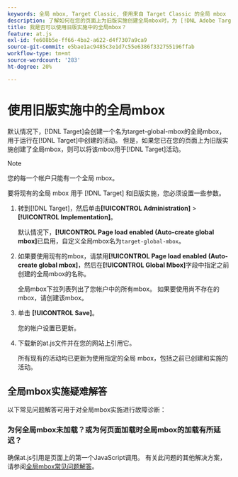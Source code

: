 ```yaml
---
keywords: 全局 mbox, Target Classic, 使用来自 Target Classic 的全局 mbox
description: 了解如何在您的页面上为旧版实施创建全局mbox时，为 [!DNL Adobe Target] 活动使用旧版全局mbox。
title: 我是否可以使用旧版实施中的全局mbox？
feature: at.js
exl-id: fe608b5e-ff66-4ba2-a622-d4f7307a9ca9
source-git-commit: e5bae1ac9485c3e1d7c55e6386f332755196ffab
workflow-type: tm+mt
source-wordcount: '283'
ht-degree: 20%

---
```


# 使用旧版实施中的全局mbox

默认情况下，[!DNL Target]会创建一个名为target-global-mbox的全局mbox，用于运行在[!DNL Target]中创建的活动。 但是，如果您已在您的页面上为旧版实施创建了全局mbox，则可以将该mbox用于[!DNL Target]活动。

>[!NOTE]
>
>您的每一个帐户只能有一个全局 mbox。

要将现有的全局 mbox 用于 [!DNL Target] 和旧版实施，您必须设置一些参数。

1. 转到[!DNL Target]，然后单击&#x200B;**[!UICONTROL Administration]** > **[!UICONTROL Implementation]**。

   默认情况下，**[!UICONTROL Page load enabled (Auto-create global mbox]**&#x200B;已启用，自定义全局mbox名为`target-global-mbox`。

1. 如果要使用现有的mbox，请禁用&#x200B;**[!UICONTROL Page load enabled (Auto-create global mbox]**，然后在&#x200B;**[!UICONTROL Global Mbox]**&#x200B;字段中指定之前创建的全局mbox的名称。

   全局mbox下拉列表列出了您帐户中的所有mbox。 如果要使用尚不存在的mbox，请创建该mbox。

1. 单击 **[!UICONTROL Save]**。

   您的帐户设置已更新。

1. 下载新的at.js文件并在您的网站上引用它。

   所有现有的活动均已更新为使用指定的全局 mbox，包括之前已创建和实施的活动。

## 全局mbox实施疑难解答

以下常见问题解答可用于对全局mbox实施进行故障诊断：

### 为何全局mbox未加载？或为何页面加载时全局mbox的加载有所延迟？

确保at.js引用是页面上的第一个JavaScript调用。 有关此问题的其他解决方案，请参阅[全局mbox常见问题解答](/help/dev/implement/client-side/atjs/global-mbox/global-mbox-faq.md)。

